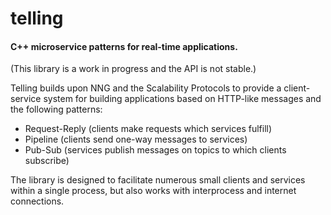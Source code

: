 # telling
#### C++ microservice patterns for real-time applications.

(This library is a work in progress and the API is not stable.)

Telling builds upon NNG and the Scalability Protocols to provide a client-service system for building applications based on HTTP-like messages and the following patterns:

* Request-Reply (clients make requests which services fulfill)
* Pipeline (clients send one-way messages to services)
* Pub-Sub (services publish messages on topics to which clients subscribe)

The library is designed to facilitate numerous small clients and services within a single process, but also works with interprocess and internet connections.